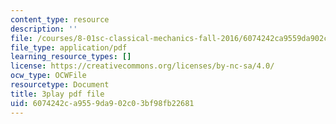 ```yaml
---
content_type: resource
description: ''
file: /courses/8-01sc-classical-mechanics-fall-2016/6074242ca9559da902c03bf98fb22681_m8_3VwHy7tE.pdf
file_type: application/pdf
learning_resource_types: []
license: https://creativecommons.org/licenses/by-nc-sa/4.0/
ocw_type: OCWFile
resourcetype: Document
title: 3play pdf file
uid: 6074242c-a955-9da9-02c0-3bf98fb22681
---
```

